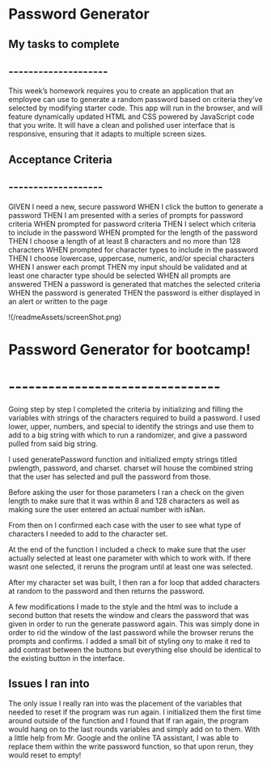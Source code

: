 # Password Generator #

## My tasks to complete ##
## -------------------- ##
This week’s homework requires you to create an application that an employee can use to generate a random password based on criteria they’ve selected by modifying starter code. This app will run in the browser, and will feature dynamically updated HTML and CSS powered by JavaScript code that you write. It will have a clean and polished user interface that is responsive, ensuring that it adapts to multiple screen sizes.

## Acceptance Criteria ##
## ------------------- ##
GIVEN I need a new, secure password
WHEN I click the button to generate a password
THEN I am presented with a series of prompts for password criteria
WHEN prompted for password criteria
THEN I select which criteria to include in the password
WHEN prompted for the length of the password
THEN I choose a length of at least 8 characters and no more than 128 characters
WHEN prompted for character types to include in the password
THEN I choose lowercase, uppercase, numeric, and/or special characters
WHEN I answer each prompt
THEN my input should be validated and at least one character type should be selected
WHEN all prompts are answered
THEN a password is generated that matches the selected criteria
WHEN the password is generated
THEN the password is either displayed in an alert or written to the page

!(/readmeAssets/screenShot.png)

# Password Generator for bootcamp! #
# -------------------------------- #
Going step by step I completed the criteria by initializing and filling the variables with strings of the characters required to build a password.  I used lower, upper, numbers, and special to identify the strings and use them to add to a big string with which to run a randomizer, and give a password pulled from said big string.

I used generatePassword function and initialized empty strings titled pwlength, password, and charset.  charset will house the combined string that the user has selected and pull the password from those.

Before asking the user for those parameters I ran a check on the given length to make sure that it was within 8 and 128 characters as well as making sure the user entered an actual number with isNan.

From then on I confirmed each case with the user to see what type of characters I needed to add to the character set.

At the end of the function I included a check to make sure that the user actually selected at least one parameter with which to work with.  If there wasnt one selected, it reruns the program until at least one was selected.

After my character set was built, I then ran a for loop that added characters at random to the password and then returns the password.

A few modifications I made to the style and the html was to include a second button that resets the window and clears the password that was given in order to run the generate password again.  This was simply done in order to rid the window of the last password while the browser reruns the prompts and confirms.  I added a small bit of styling ony to make it red to add contrast between the buttons but everything else should be identical to the existing button in the interface.

## Issues I ran into ##

The only issue I really ran into was the placement of the variables that needed to reset if the program was run again.  I initialized them the first time around outside of the function and I found that If ran again, the program would hang on to the last rounds variables and simply add on to them.  With a little help from Mr. Google and the online TA assistant, I was able to replace them within the write password function, so that upon rerun, they would reset to empty!

